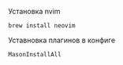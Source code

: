 Установка nvim
```shell
brew install neovim
```
Уставновка плагинов в конфиге 
```
MasonInstallAll
```